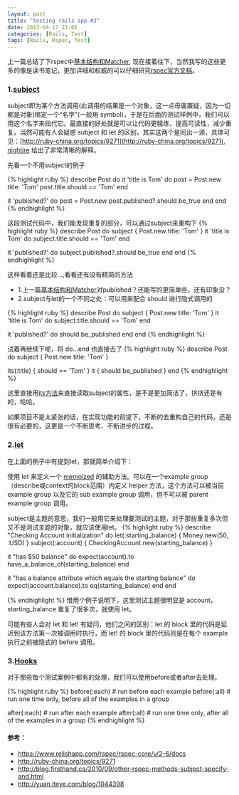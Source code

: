 ```yaml
---
layout: post
title: "testing rails app #3"
date: 2013-04-17 21:01
categories: [Rails, Test]
tags: [Rails, Rspec, Test]
---
```


上一篇总结了下rspec中[基本结构和Matcher](http://caok1231.com/blog/2013/04/15/the-use-of-spec-in-rails/), 现在接着往下，当然我写的这些更多的像是读书笔记，更加详细和权威的可以仔细研究[rspec官方文档](http://rspec.info/)。

### 1.[subject](https://www.relishapp.com/rspec/rspec-core/v/2-6/docs/subject/explicit-subject)
subject即为某个方法调用(此调用的结果是一个对象，这一点毋庸置疑，因为一切都是对象)绑定一个“名字”(一般用 symbol)，于是在后面的测试样例中，我们可以用这个名字来指代它。最直接的好处就是可以让代码更精炼，提高可读性，减少重复。当然可能有人会疑惑 subject 和 let 的区别，其实这两个是同出一源，具体可见：[http://ruby-china.org/topics/9271](http://ruby-china.org/topics/9271), [nightire](http://ruby-china.org/nightire) 给出了非常清晰的解释。

先看一个不用subject的例子

{% highlight ruby %}
describe Post do
  it 'title is Tom' do
    post = Post.new title: 'Tom'
    post.title.should == 'Tom'
  end

  it 'published?' do
    post = Post.new
    post.published?.should be_true
  end
end
{% endhighlight %}

这段测试代码中，我们能发现重复的部分，可以通过subject来重构下
{% highlight ruby %}
describe Post do
  subject { Post.new title: 'Tom' }
  it 'title is Tom' do
    subject.title.should == 'Tom'
  end

  it 'published?' do
    subject.published?.should be_true
  end
end
{% endhighlight %}

这样看着还是比较...,看看还有没有精简的方法

* 1.上一篇[基本结构和Matcher](http://caok1231.com/blog/2013/04/15/the-use-of-spec-in-rails/)对published？还能写的更简单些，还有印象没？
* 2.subject与let的一个不同之处：可以用来配合 should 进行隐式调用的

{% highlight ruby %}
describe Post do
  subject { Post.new title: 'Tom' }
  it 'title is Tom' do
    subject.title.should == 'Tom'
  end

  it 'published?' do
    should be_published
  end
end
{% endhighlight %}

试着再继续下呢，将 do...end 也直接去了
{% highlight ruby %}
describe Post do
  subject { Post.new title: 'Tom' }

  its(:title) { should == 'Tom' }
  it { should be_published }
end
{% endhighlight %}

这里直接用[its方法](https://www.relishapp.com/rspec/rspec-core/v/2-6/docs/subject/attribute-of-subject)来直接读取subject的属性，是不是更加简洁了，挤挤还是有的，哈哈。

如果项目不是太紧张的话，在实现功能的前提下，不断的去重构自己的代码，还是很有必要的，这更是一个不断思考、不断进步的过程。

### 2.[let](https://www.relishapp.com/rspec/rspec-core/v/2-13/docs/helper-methods/let-and-let!)
在上面的例子中有提到let，那就简单介绍下：

使用 let 来定义一个 [memoized](http://www.iteye.com/topic/810957) 的辅助方法。可以在一个example group（describe或context的block范围）内定义 helper 方法，这个方法可以被当前 example group 以及它的 sub example group 调用，但不可以被 parent example group 调用。 

subject是主题的意思，我们一般用它来处理要测试的主题，对于那些重复多次但又不是测试主题的对象，就应该使用let。
{% highlight ruby %}
describe "Checking Account initialization" do
  let(:starting_balance) { Money.new(50, :USD) }
  subject(:account) { CheckingAccount.new(starting_balance) }

  it "has $50 balance" do
    expect(account).to have_a_balance_of(starting_balance)
  end

  it "has a balance attribute which equals the starting balance" do
    expect(account.balance).to eq(starting_balance)
  end
end

{% endhighlight %}
借用个例子说明下，这里测试主题很明显是 account，starting_balance 重复了很多次，就使用 let。

可能有些人会对 let 和 let! 有疑问，他们之间的区别：let 的 block 里的代码是延迟到该方法第一次被调用时执行，而 let! 的 block 里的代码则是在每个 example 执行之前被隐式的 before 调用。

### 3.[Hooks](https://www.relishapp.com/rspec/rspec-core/v/2-6/docs/hooks/before-and-after-hooks)
对于那些每个测试案例中都有的处理，我们可以使用before或者after去处理。

{% highlight ruby %}
before(:each) # run before each example
before(:all)  # run one time only, before all of the examples in a group

after(:each) # run after each example
after(:all)  # run one time only, after all of the examples in a group
{% endhighlight %}


#### 参考：
* https://www.relishapp.com/rspec/rspec-core/v/2-6/docs
* http://ruby-china.org/topics/9271
* http://blog.firsthand.ca/2010/09/other-rspec-methods-subject-specify-and.html
* http://yuan.iteye.com/blog/1044398
